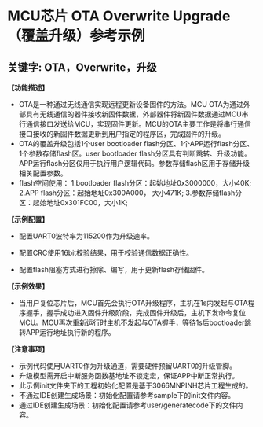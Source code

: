# MCU芯片 OTA Overwrite Upgrade（覆盖升级）参考示例
## 关键字: OTA，Overwrite，升级

**【功能描述】**
+ OTA是一种通过无线通信实现远程更新设备固件的方法。MCU OTA为通过外部具有无线通信的器件接收新固件数据，外部器件将新固件数据通过MCU串行通信接口发送给MCU，实现固件更新。MCU的OTA主要工作是将串行通信接口接收的新固件数据更新到用户指定的程序区，完成固件的升级。
+ OTA的覆盖升级包括1个user bootloader flash分区、1个APP运行flash分区、1个参数存储flash区。user bootloader flash分区具有判断跳转、升级功能。APP运行flash分区仅用于执行用户逻辑代码。参数存储flash区用于存储升级相关配置参数。
+ flash空间使用：
   1.bootloader flash分区：起始地址0x3000000，大小40K;
   2.APP flash分区：起始地址0x300A000， 大小471K;
   3.参数存储flash分区：起始地址0x301FC00，大小1K;

**【示例配置】**
+ 配置UART0波特率为115200作为升级速率。

+ 配置CRC使用16bit校验结果，用于校验通信数据正确性。

+ 配置flash阻塞方式进行擦除、编写，用于更新flash存储固件。


**【示例效果】**
+ 当用户复位芯片后，MCU首先会执行OTA升级程序，主机在1s内发起与OTA程序握手，握手成功进入固件升级阶段，完成固件升级后，主机下发命令复位MCU。MCU再次重新运行时主机不发起与OTA握手，等待1s后bootloader跳转APP运行地址执行新的程序。

**【注意事项】**
+ 示例代码使用UART0作为升级通道，需要硬件预留UART0的升级管脚。
+ 升级模型需开启中断服务函数基地址不锁定宏，保证APP中断正常执行。
+ 此示例init文件夹下的工程初始化配置是基于3066MNPINH芯片工程生成的。
+ 不通过IDE创建生成场景：初始化配置请参考sample下的init文件内容。
+ 通过IDE创建生成场景：初始化配置请参考user/generatecode下的文件内容。